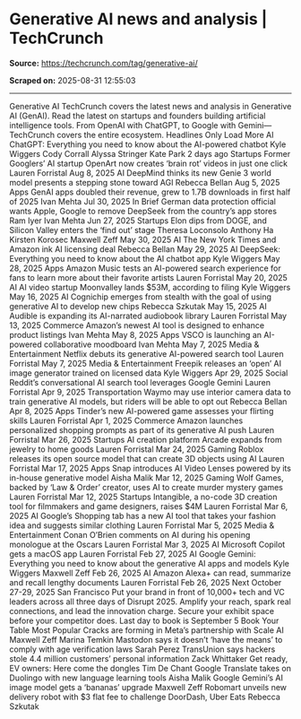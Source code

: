 # Generative AI news and analysis | TechCrunch

**Source:** https://techcrunch.com/tag/generative-ai/

**Scraped on:** 2025-08-31 12:55:03

---

Generative AI
TechCrunch covers the latest news and analysis in Generative AI (GenAI). Read the latest on startups and founders building artificial intelligence tools. From OpenAI with ChatGPT, to Google with Gemini—TechCrunch covers the entire ecosystem.
Headlines Only
Load More
AI
ChatGPT: Everything you need to know about the AI-powered chatbot
Kyle Wiggers
Cody Corrall
Alyssa Stringer
Kate Park
2 days ago
Startups
Former Googlers’ AI startup OpenArt now creates ‘brain rot’ videos in just one click
Lauren Forristal
Aug 8, 2025
AI
DeepMind thinks its new Genie 3 world model presents a stepping stone toward AGI
Rebecca Bellan
Aug 5, 2025
Apps
GenAI apps doubled their revenue, grew to 1.7B downloads in first half of 2025
Ivan Mehta
Jul 30, 2025
In Brief
German data protection official wants Apple, Google to remove DeepSeek from the country’s app stores
Ram Iyer
Ivan Mehta
Jun 27, 2025
Startups
Elon dips from DOGE, and Silicon Valley enters the ‘find out’ stage
Theresa Loconsolo
Anthony Ha
Kirsten Korosec
Maxwell Zeff
May 30, 2025
AI
The New York Times and Amazon ink AI licensing deal
Rebecca Bellan
May 29, 2025
AI
DeepSeek: Everything you need to know about the AI chatbot app
Kyle Wiggers
May 28, 2025
Apps
Amazon Music tests an AI-powered search experience for fans to learn more about their favorite artists
Lauren Forristal
May 20, 2025
AI
AI video startup Moonvalley lands $53M, according to filing
Kyle Wiggers
May 16, 2025
AI
Cognichip emerges from stealth with the goal of using generative AI to develop new chips
Rebecca Szkutak
May 15, 2025
AI
Audible is expanding its AI-narrated audiobook library
Lauren Forristal
May 13, 2025
Commerce
Amazon’s newest AI tool is designed to enhance product listings
Ivan Mehta
May 8, 2025
Apps
VSCO is launching an AI-powered collaborative moodboard
Ivan Mehta
May 7, 2025
Media & Entertainment
Netflix debuts its generative AI-powered search tool
Lauren Forristal
May 7, 2025
Media & Entertainment
Freepik releases an ‘open’ AI image generator trained on licensed data
Kyle Wiggers
Apr 29, 2025
Social
Reddit’s conversational AI search tool leverages Google Gemini
Lauren Forristal
Apr 9, 2025
Transportation
Waymo may use interior camera data to train generative AI models, but riders will be able to opt out
Rebecca Bellan
Apr 8, 2025
Apps
Tinder’s new AI-powered game assesses your flirting skills
Lauren Forristal
Apr 1, 2025
Commerce
Amazon launches personalized shopping prompts as part of its generative AI push
Lauren Forristal
Mar 26, 2025
Startups
AI creation platform Arcade expands from jewelry to home goods
Lauren Forristal
Mar 24, 2025
Gaming
Roblox releases its open source model that can create 3D objects using AI
Lauren Forristal
Mar 17, 2025
Apps
Snap introduces AI Video Lenses powered by its in-house generative model
Aisha Malik
Mar 12, 2025
Gaming
Wolf Games, backed by ‘Law & Order’ creator, uses AI to create murder mystery games
Lauren Forristal
Mar 12, 2025
Startups
Intangible, a no-code 3D creation tool for filmmakers and game designers, raises $4M
Lauren Forristal
Mar 6, 2025
AI
Google’s Shopping tab has a new AI tool that takes your fashion idea and suggests similar clothing
Lauren Forristal
Mar 5, 2025
Media & Entertainment
Conan O’Brien comments on AI during his opening monologue at the Oscars
Lauren Forristal
Mar 3, 2025
AI
Microsoft Copilot gets a macOS app
Lauren Forristal
Feb 27, 2025
AI
Google Gemini: Everything you need to know about the generative AI apps and models
Kyle Wiggers
Maxwell Zeff
Feb 26, 2025
AI
Amazon Alexa+ can read, summarize and recall lengthy documents
Lauren Forristal
Feb 26, 2025
Next
October 27-29, 2025
San Francisco
Put your brand in front of 10,000+ tech and VC leaders across all three days of Disrupt 2025. Amplify your reach, spark real connections, and lead the innovation charge. Secure your exhibit space before your competitor does.
Last day to book is September 5
Book Your Table
Most Popular
Cracks are forming in Meta’s partnership with Scale AI
Maxwell Zeff
Marina Temkin
Mastodon says it doesn’t ‘have the means’ to comply with age verification laws
Sarah Perez
TransUnion says hackers stole 4.4 million customers’ personal information
Zack Whittaker
Get ready, EV owners: Here come the dongles
Tim De Chant
Google Translate takes on Duolingo with new language learning tools
Aisha Malik
Google Gemini’s AI image model gets a ‘bananas’ upgrade
Maxwell Zeff
Robomart unveils new delivery robot with $3 flat fee to challenge DoorDash, Uber Eats
Rebecca Szkutak